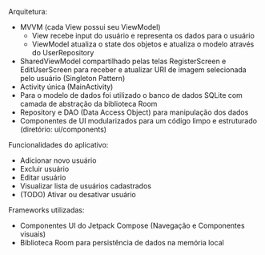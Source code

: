 Arquitetura:
  - MVVM (cada View possui seu ViewModel)
      - View recebe input do usuário e representa os dados para o usuário
      - ViewModel atualiza o state dos objetos e atualiza o modelo através do UserRepository
  - SharedViewModel compartilhado pelas telas RegisterScreen e EditUserScreen para receber e atualizar URI de imagem selecionada pelo usuário (Singleton Pattern)
  - Activity única (MainActivity)
  - Para o modelo de dados foi utilizado o banco de dados SQLite com camada de abstração da biblioteca Room
  - Repository e DAO (Data Access Object) para manipulação dos dados
  - Componentes de UI modularizados para um código limpo e estruturado (diretório: ui/components)
    
Funcionalidades do aplicativo:
  - Adicionar novo usuário
  - Excluir usuário
  - Editar usuário
  - Visualizar lista de usuários cadastrados
  - (TODO) Ativar ou desativar usuário 

Frameworks utilizadas:
 - Componentes UI do Jetpack Compose (Navegação e Componentes visuais)
 - Biblioteca Room para persistência de dados na memória local
